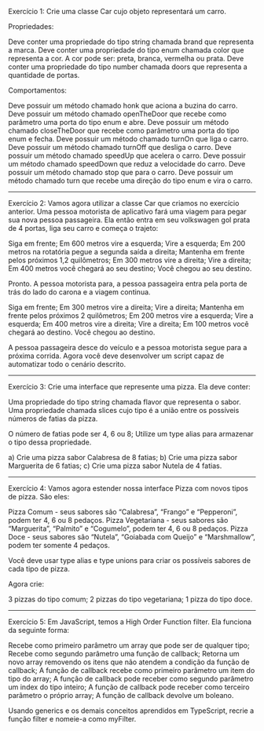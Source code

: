 Exercício 1: Crie uma classe Car cujo objeto representará um carro.

Propriedades:

Deve conter uma propriedade do tipo string chamada brand que representa a marca.
Deve conter uma propriedade do tipo enum chamada color que representa a cor.
A cor pode ser: preta, branca, vermelha ou prata.
Deve conter uma propriedade do tipo number chamada doors que representa a quantidade de portas.

Comportamentos:

Deve possuir um método chamado honk que aciona a buzina do carro.
Deve possuir um método chamado openTheDoor que recebe como parâmetro uma porta do tipo enum e abre.
Deve possuir um método chamado closeTheDoor que recebe como parâmetro uma porta do tipo enum e fecha.
Deve possuir um método chamado turnOn que liga o carro.
Deve possuir um método chamado turnOff que desliga o carro.
Deve possuir um método chamado speedUp que acelera o carro.
Deve possuir um método chamado speedDown que reduz a velocidade do carro.
Deve possuir um método chamado stop que para o carro.
Deve possuir um método chamado turn que recebe uma direção do tipo enum e vira o carro.


---------------------------------------------------------------------------------------------------------


Exercício 2: Vamos agora utilizar a classe Car que criamos no exercício anterior. Uma pessoa motorista de aplicativo fará uma viagem para pegar sua nova pessoa passageira. Ela então entra em seu volkswagen gol prata de 4 portas, liga seu carro e começa o trajeto:

Siga em frente;
Em 600 metros vire a esquerda;
Vire a esquerda;
Em 200 metros na rotatória pegue a segunda saída a direita;
Mantenha em frente pelos próximos 1,2 quilômetros;
Em 300 metros vire a direita;
Vire a direita;
Em 400 metros você chegará ao seu destino;
Você chegou ao seu destino.

Pronto. A pessoa motorista para, a pessoa passageira entra pela porta de trás do lado do carona e a viagem continua.

Siga em frente;
Em 300 metros vire a direita;
Vire a direita;
Mantenha em frente pelos próximos 2 quilômetros;
Em 200 metros vire a esquerda;
Vire a esquerda;
Em 400 metros vire a direita;
Vire a direita;
Em 100 metros você chegará ao destino.
Você chegou ao destino.

A pessoa passageira desce do veículo e a pessoa motorista segue para a próxima corrida.
Agora você deve desenvolver um script capaz de automatizar todo o cenário descrito.


---------------------------------------------------------------------------------------------------------


Exercício 3: Crie uma interface que represente uma pizza. Ela deve conter:

Uma propriedade do tipo string chamada flavor que representa o sabor.
Uma propriedade chamada slices cujo tipo é a união entre os possíveis números de fatias da pizza.

  O número de fatias pode ser 4, 6 ou 8;
  Utilize um type alias para armazenar o tipo dessa propriedade.

a) Crie uma pizza sabor Calabresa de 8 fatias;
b) Crie uma pizza sabor Marguerita de 6 fatias;
c) Crie uma pizza sabor Nutela de 4 fatias.


---------------------------------------------------------------------------------------------------------


Exercício 4: Vamos agora estender nossa interface Pizza com novos tipos de pizza. São eles:

Pizza Comum - seus sabores são “Calabresa”, “Frango” e “Pepperoni”, podem ter 4, 6 ou 8 pedaços.
Pizza Vegetariana - seus sabores são “Marguerita”, “Palmito” e “Cogumelo”, podem ter 4, 6 ou 8 pedaços.
Pizza Doce - seus sabores são “Nutela”, “Goiabada com Queijo” e “Marshmallow”, podem ter somente 4 pedaços.

Você deve usar type alias e type unions para criar os possíveis sabores de cada tipo de pizza.

Agora crie:

3 pizzas do tipo comum;
2 pizzas do tipo vegetariana;
1 pizza do tipo doce.


---------------------------------------------------------------------------------------------------------


Exercício 5: Em JavaScript, temos a High Order Function filter. Ela funciona da seguinte forma:

Recebe como primeiro parâmetro um array que pode ser de qualquer tipo;
Recebe como segundo parâmetro uma função de callback;
Retorna um novo array removendo os itens que não atendem a condição da função de callback;
A função de callback recebe como primeiro parâmetro um item do tipo do array;
A função de callback pode receber como segundo parâmetro um index do tipo inteiro;
A função de callback pode receber como terceiro parâmetro o próprio array;
A função de callback devolve um boleano.

Usando generics e os demais conceitos aprendidos em TypeScript, recrie a função filter e nomeie-a como myFilter.
